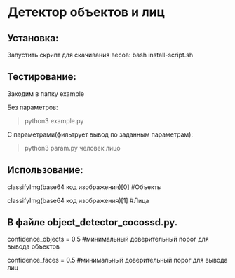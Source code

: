 # Детектор объектов и лиц
## Установка:

Запустить скрипт для скачивания весов: bash install-script.sh

## Тестирование:

Заходим в папку example

Без параметров:

>python3 example.py

С параметрами(фильтрует вывод по заданным параметрам):

>python3 param.py человек лицо

## Использование:

classifyImg(base64 код изображения)[0] #Объекты

classifyImg(base64 код изображения)[1] #Лица

## В файле object_detector_cocossd.py.
confidence_objects = 0.5 #минимальный доверительный порог для вывода объектов

confidence_faces = 0.5 #минимальный доверительный порог для вывода лиц
